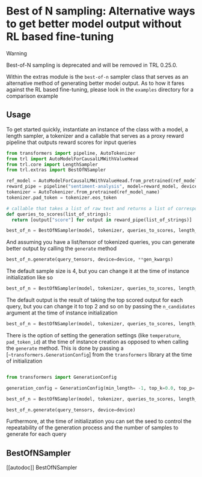 # Best of N sampling: Alternative ways to get better model output without RL based fine-tuning

> [!WARNING]
> Best-of-N sampling is deprecated and will be removed in TRL 0.25.0.

Within the extras module is the `best-of-n` sampler class that serves as an alternative method of generating better model output.
As to how it fares against the RL based fine-tuning, please look in the `examples` directory for a comparison example

## Usage

To get started quickly, instantiate an instance of the class with a model, a length sampler, a tokenizer and a callable that serves as a proxy reward pipeline that outputs reward scores for input queries

```python
from transformers import pipeline, AutoTokenizer
from trl import AutoModelForCausalLMWithValueHead
from trl.core import LengthSampler
from trl.extras import BestOfNSampler

ref_model = AutoModelForCausalLMWithValueHead.from_pretrained(ref_model_name)
reward_pipe = pipeline("sentiment-analysis", model=reward_model, device=device)
tokenizer = AutoTokenizer.from_pretrained(ref_model_name)
tokenizer.pad_token = tokenizer.eos_token

# callable that takes a list of raw text and returns a list of corresponding reward scores
def queries_to_scores(list_of_strings):
  return [output["score"] for output in reward_pipe(list_of_strings)]

best_of_n = BestOfNSampler(model, tokenizer, queries_to_scores, length_sampler=output_length_sampler)
```

And assuming you have a list/tensor of tokenized queries, you can generate better output by calling the `generate` method

```python
best_of_n.generate(query_tensors, device=device, **gen_kwargs)
```

The default sample size is 4, but you can change it at the time of instance initialization like so

```python
best_of_n = BestOfNSampler(model, tokenizer, queries_to_scores, length_sampler=output_length_sampler, sample_size=8)
```

The default output is the result of taking the top scored output for each query, but you can change it to top 2 and so on by passing the `n_candidates` argument at the time of instance initialization

```python
best_of_n = BestOfNSampler(model, tokenizer, queries_to_scores, length_sampler=output_length_sampler, n_candidates=2)
```

There is the option of setting the generation settings (like `temperature`, `pad_token_id`) at the time of instance creation as opposed to when calling the `generate` method.
This is done by passing a [`~transformers.GenerationConfig`] from the `transformers` library at the time of initialization

```python

from transformers import GenerationConfig

generation_config = GenerationConfig(min_length= -1, top_k=0.0, top_p= 1.0, do_sample= True, pad_token_id=tokenizer.eos_token_id)

best_of_n = BestOfNSampler(model, tokenizer, queries_to_scores, length_sampler=output_length_sampler, generation_config=generation_config)

best_of_n.generate(query_tensors, device=device)

```

Furthermore, at the time of initialization you can set the seed to control the repeatability of the generation process and the number of samples to generate for each query

## BestOfNSampler

[[autodoc]] BestOfNSampler
